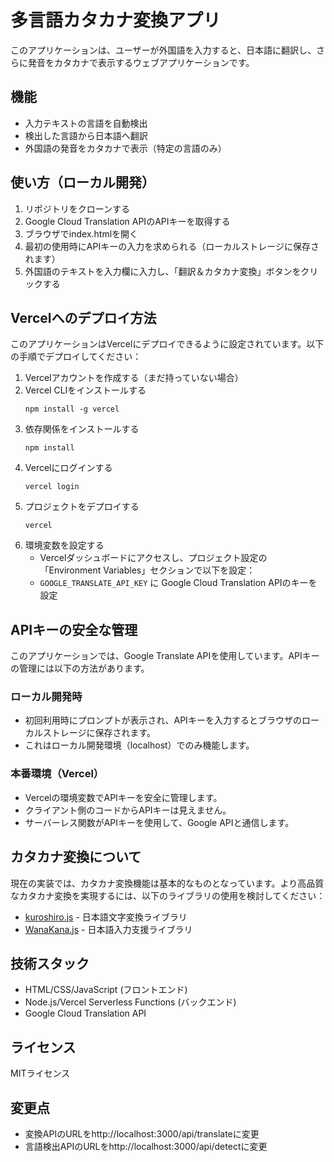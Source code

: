 # 多言語カタカナ変換アプリ

このアプリケーションは、ユーザーが外国語を入力すると、日本語に翻訳し、さらに発音をカタカナで表示するウェブアプリケーションです。

## 機能

- 入力テキストの言語を自動検出
- 検出した言語から日本語へ翻訳
- 外国語の発音をカタカナで表示（特定の言語のみ）

## 使い方（ローカル開発）

1. リポジトリをクローンする
2. Google Cloud Translation APIのAPIキーを取得する
3. ブラウザでindex.htmlを開く
4. 最初の使用時にAPIキーの入力を求められる（ローカルストレージに保存されます）
5. 外国語のテキストを入力欄に入力し、「翻訳＆カタカナ変換」ボタンをクリックする

## Vercelへのデプロイ方法

このアプリケーションはVercelにデプロイできるように設定されています。以下の手順でデプロイしてください：

1. Vercelアカウントを作成する（まだ持っていない場合）
2. Vercel CLIをインストールする
   ```
   npm install -g vercel
   ```
3. 依存関係をインストールする
   ```
   npm install
   ```
4. Vercelにログインする
   ```
   vercel login
   ```
5. プロジェクトをデプロイする
   ```
   vercel
   ```
6. 環境変数を設定する
   - Vercelダッシュボードにアクセスし、プロジェクト設定の「Environment Variables」セクションで以下を設定：
   - `GOOGLE_TRANSLATE_API_KEY` に Google Cloud Translation APIのキーを設定

## APIキーの安全な管理

このアプリケーションでは、Google Translate APIを使用しています。APIキーの管理には以下の方法があります。

### ローカル開発時

- 初回利用時にプロンプトが表示され、APIキーを入力するとブラウザのローカルストレージに保存されます。
- これはローカル開発環境（localhost）でのみ機能します。

### 本番環境（Vercel）

- Vercelの環境変数でAPIキーを安全に管理します。
- クライアント側のコードからAPIキーは見えません。
- サーバーレス関数がAPIキーを使用して、Google APIと通信します。

## カタカナ変換について

現在の実装では、カタカナ変換機能は基本的なものとなっています。より高品質なカタカナ変換を実現するには、以下のライブラリの使用を検討してください：

- [kuroshiro.js](https://github.com/hexenq/kuroshiro) - 日本語文字変換ライブラリ
- [WanaKana.js](https://github.com/WaniKani/WanaKana) - 日本語入力支援ライブラリ

## 技術スタック

- HTML/CSS/JavaScript (フロントエンド)
- Node.js/Vercel Serverless Functions (バックエンド)
- Google Cloud Translation API

## ライセンス

MITライセンス 

## 変更点

- 変換APIのURLをhttp://localhost:3000/api/translateに変更
- 言語検出APIのURLをhttp://localhost:3000/api/detectに変更 